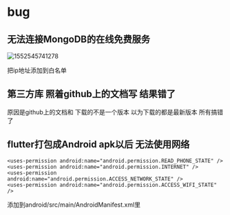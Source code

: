 # bug

## 无法连接MongoDB的在线免费服务

![1552545741278](C:\Users\xuan\AppData\Local\Temp\1552545741278.png)

把ip地址添加到白名单


## 第三方库 照着github上的文档写 结果错了 
原因是github上的文档和 下载的不是一个版本 以为下载的都是最新版本 所有搞错了


## flutter打包成Android apk以后 无法使用网络
```
<uses-permission android:name="android.permission.READ_PHONE_STATE" />
<uses-permission android:name="android.permission.INTERNET" />
<uses-permission android:name="android.permission.ACCESS_NETWORK_STATE" />
<uses-permission android:name="android.permission.ACCESS_WIFI_STATE" />
```
添加到android/src/main/AndroidManifest.xml里
